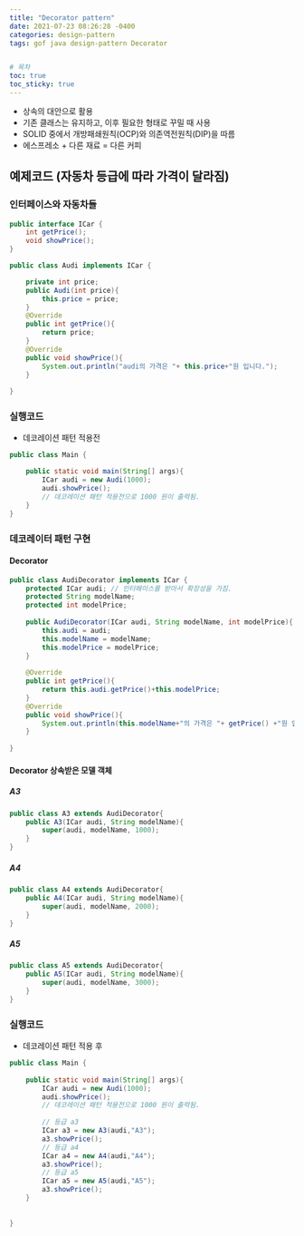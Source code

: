```yaml
---
title: "Decorator pattern"
date: 2021-07-23 08:26:28 -0400
categories: design-pattern
tags: gof java design-pattern Decorator


# 목차
toc: true  
toc_sticky: true
---
```


- 상속의 대안으로 활용
- 기존 클래스는 유지하고, 이후 필요한 형태로 꾸밀 때 사용
- SOLID 중에서 개방패쇄원칙(OCP)와 의존역전원칙(DIP)을 따름
- 에스프레소 + 다른 재료 = 다른 커피
## 예제코드 (자동차 등급에 따라 가격이 달라짐)

### 인터페이스와 자동차들
```java
public interface ICar {
    int getPrice();
    void showPrice();
}
```

```java
public class Audi implements ICar {

    private int price;
    public Audi(int price){
        this.price = price;
    }
    @Override
    public int getPrice(){
        return price;
    }
    @Override
    public void showPrice(){
    	System.out.println("audi의 가격은 "+ this.price+"원 입니다.");
    }
    
}
```
### 실행코드
- 데코레이션 패턴 적용전
```java
public class Main {

    public static void main(String[] args){
    	ICar audi = new Audi(1000);
    	audi.showPrice();
    	// 데코레이션 패턴 적용전으로 1000 원이 출력됨.
    }
}
```

### 데코레이터  패턴 구현
#### Decorator
```java
public class AudiDecorator implements ICar {
    protected ICar audi; // 인터페이스를 받아서 확장성을 가짐.
    protected String modelName;
    protected int modelPrice;
    
    public AudiDecorator(ICar audi, String modelName, int modelPrice){
        this.audi = audi;
        this.modelName = modelName;
        this.modelPrice = modelPrice;
    }
    
    @Override
    public int getPrice(){
        return this.audi.getPrice()+this.modelPrice;
    }
    @Override
    public void showPrice(){
        System.out.println(this.modelName+"의 가격은 "+ getPrice() +"원 입니다.");
    }
    
}
```

#### Decorator 상속받은 모델 객체
##### A3
```java
public class A3 extends AudiDecorator{
    public A3(ICar audi, String modelName){
        super(audi, modelName, 1000);
    }
}
```        
##### A4
```java
public class A4 extends AudiDecorator{
    public A4(ICar audi, String modelName){
        super(audi, modelName, 2000);
    }
}
``` 
##### A5
```java
public class A5 extends AudiDecorator{
    public A5(ICar audi, String modelName){
        super(audi, modelName, 3000);
    }
}
```

### 실행코드
- 데코레이션 패턴 적용 후
```java
public class Main {
   
    public static void main(String[] args){
    	ICar audi = new Audi(1000);
    	audi.showPrice();
    	// 데코레이션 패턴 적용전으로 1000 원이 출력됨.
        
        // 등급 a3
        ICar a3 = new A3(audi,"A3");
        a3.showPrice();
        // 등급 a4
        ICar a4 = new A4(audi,"A4");
        a3.showPrice();
        // 등급 a5
        ICar a5 = new A5(audi,"A5");
        a3.showPrice();
    }
    
    
}
```



